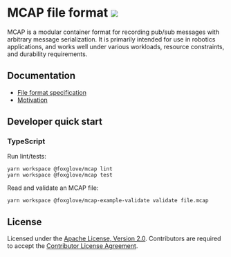 # MCAP file format ![](https://img.shields.io/badge/beta-blue)

MCAP is a modular container format for recording pub/sub messages with arbitrary message serialization. It is primarily intended for use in robotics applications, and works well under various workloads, resource constraints, and durability requirements.

## Documentation

- [File format specification](./docs/specification)
- [Motivation](./docs/motivation/evaluation-of-robotics-data-recording-file-formats.md)

## Developer quick start

### TypeScript

Run lint/tests:

```
yarn workspace @foxglove/mcap lint
yarn workspace @foxglove/mcap test
```

Read and validate an MCAP file:

```
yarn workspace @foxglove/mcap-example-validate validate file.mcap
```

## License

Licensed under the [Apache License, Version 2.0](/LICENSE). Contributors are required to accept the [Contributor License Agreement](https://github.com/foxglove/cla).

